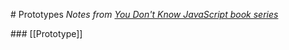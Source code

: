 # Prototypes
*Notes from [You Don't Know JavaScript book series](https://github.com/getify/You-Dont-Know-JS/)*

### [[Prototype]]
